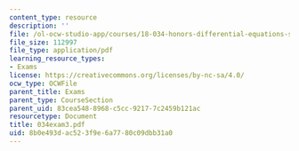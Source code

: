 ```yaml
---
content_type: resource
description: ''
file: /ol-ocw-studio-app/courses/18-034-honors-differential-equations-spring-2004/8b0e493dac523f9e6a7780c09dbb31a0_034exam3.pdf
file_size: 112997
file_type: application/pdf
learning_resource_types:
- Exams
license: https://creativecommons.org/licenses/by-nc-sa/4.0/
ocw_type: OCWFile
parent_title: Exams
parent_type: CourseSection
parent_uid: 83cea548-8968-c5cc-9217-7c2459b121ac
resourcetype: Document
title: 034exam3.pdf
uid: 8b0e493d-ac52-3f9e-6a77-80c09dbb31a0
---
```

